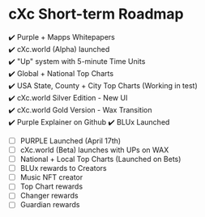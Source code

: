 # cXc Short-term Roadmap

:heavy_check_mark: Purple + Mapps Whitepapers  
:heavy_check_mark: cXc.world (Alpha) launched  
:heavy_check_mark: "Up" system with 5-minute Time Units  
:heavy_check_mark: Global + National Top Charts  
:heavy_check_mark: USA State, County + City Top Charts (Working in test)  
:heavy_check_mark: cXc.world Silver Edition - New UI  
:heavy_check_mark: cXc.world Gold Version - Wax Transition  
:heavy_check_mark: Purple Explainer on Github
:heavy_check_mark: BLUx Launched  
- [ ] PURPLE Launched (April 17th)
- [ ] cXc.world (Beta) launches with UPs on WAX
- [ ] National + Local Top Charts (Launched on Bets)
- [ ] BLUx rewards to Creators
- [ ] Music NFT creator
- [ ] Top Chart rewards
- [ ] Changer rewards
- [ ] Guardian rewards
